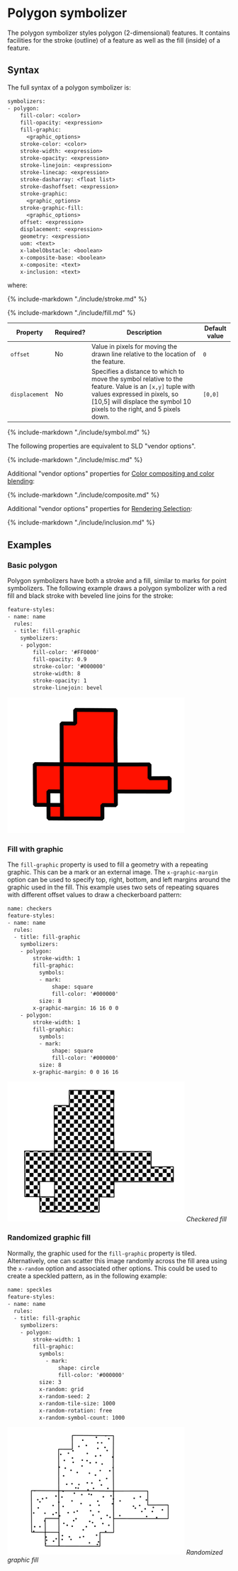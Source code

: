 # Polygon symbolizer

The polygon symbolizer styles polygon (2-dimensional) features. It contains facilities for the stroke (outline) of a feature as well as the fill (inside) of a feature.

## Syntax

The full syntax of a polygon symbolizer is:

    symbolizers:
    - polygon:
        fill-color: <color>
        fill-opacity: <expression>
        fill-graphic: 
          <graphic_options>
        stroke-color: <color>
        stroke-width: <expression>
        stroke-opacity: <expression>
        stroke-linejoin: <expression>
        stroke-linecap: <expression>
        stroke-dasharray: <float list>
        stroke-dashoffset: <expression>
        stroke-graphic:
          <graphic_options>
        stroke-graphic-fill: 
          <graphic_options>
        offset: <expression>
        displacement: <expression>
        geometry: <expression>
        uom: <text>
        x-labelObstacle: <boolean>
        x-composite-base: <boolean>
        x-composite: <text>
        x-inclusion: <text>

where:

{%
   include-markdown "./include/stroke.md"
%}

{%
   include-markdown "./include/fill.md"
%}

| Property       | Required? | Description                                                                                                                                                                                                          | Default value |
|----------------|-----------|----------------------------------------------------------------------------------------------------------------------------------------------------------------------------------------------------------------------|---------------|
| `offset`       | No        | Value in pixels for moving the drawn line relative to the location of the feature.                                                                                                                                   | `0`           |
| `displacement` | No        | Specifies a distance to which to move the symbol relative to the feature. Value is an `[x,y]` tuple with values expressed in pixels, so [10,5] will displace the symbol 10 pixels to the right, and 5 pixels down. | `[0,0]`       |

{%
   include-markdown "./include/symbol.md"
%}

The following properties are equivalent to SLD "vendor options".

{%
   include-markdown "./include/misc.md"
%}

Additional "vendor options" properties for [Color compositing and color blending](../../../sld/extensions/composite-blend/index.md):

{%
   include-markdown "./include/composite.md"
%}

Additional "vendor options" properties for [Rendering Selection](../../../sld/extensions/rendering-selection.md):

{%
   include-markdown "./include/inclusion.md"
%}

## Examples

### Basic polygon

Polygon symbolizers have both a stroke and a fill, similar to marks for point symbolizers. The following example draws a polygon symbolizer with a red fill and black stroke with beveled line joins for the stroke:

    feature-styles:
    - name: name
      rules:
      - title: fill-graphic
        symbolizers:  
        - polygon:
            fill-color: '#FF0000'
            fill-opacity: 0.9
            stroke-color: '#000000'
            stroke-width: 8
            stroke-opacity: 1
            stroke-linejoin: bevel

![](img/polygon_basic.png)

### Fill with graphic

The `fill-graphic` property is used to fill a geometry with a repeating graphic. This can be a mark or an external image. The `x-graphic-margin` option can be used to specify top, right, bottom, and left margins around the graphic used in the fill. This example uses two sets of repeating squares with different offset values to draw a checkerboard pattern:

    name: checkers
    feature-styles:
    - name: name
      rules:
      - title: fill-graphic
        symbolizers:  
        - polygon:
            stroke-width: 1
            fill-graphic:
              symbols:
              - mark:
                  shape: square
                  fill-color: '#000000'
              size: 8
            x-graphic-margin: 16 16 0 0
        - polygon:
            stroke-width: 1
            fill-graphic:
              symbols:
              - mark:
                  shape: square
                  fill-color: '#000000'
              size: 8
            x-graphic-margin: 0 0 16 16

![](img/polygon_checkers.png)
*Checkered fill*

### Randomized graphic fill

Normally, the graphic used for the `fill-graphic` property is tiled. Alternatively, one can scatter this image randomly across the fill area using the `x-random` option and associated other options. This could be used to create a speckled pattern, as in the following example:

    name: speckles
    feature-styles:
    - name: name
      rules:
      - title: fill-graphic
        symbolizers:  
        - polygon:
            stroke-width: 1
            fill-graphic:
              symbols:
                - mark:
                    shape: circle
                    fill-color: '#000000'
              size: 3
              x-random: grid
              x-random-seed: 2
              x-random-tile-size: 1000
              x-random-rotation: free
              x-random-symbol-count: 1000

![](img/polygon_random.png)
*Randomized graphic fill*
